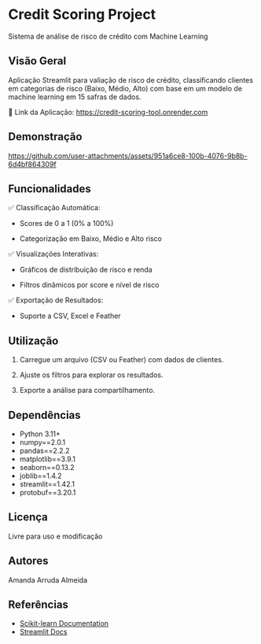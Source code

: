 # Credit Scoring Project 

Sistema de análise de risco de crédito com Machine Learning 

## Visão Geral

Aplicação Streamlit para valiação de risco de crédito, classificando clientes em categorias de risco (Baixo, Médio, Alto) com base em um modelo de machine learning em 15 safras de dados.

🔗 Link da Aplicação: https://credit-scoring-tool.onrender.com 

## Demonstração
https://github.com/user-attachments/assets/951a6ce8-100b-4076-9b8b-6d4bf864309f

## Funcionalidades

✅ Classificação Automática:

- Scores de 0 a 1 (0% a 100%)

- Categorização em Baixo, Médio e Alto risco

✅ Visualizações Interativas:

- Gráficos de distribuição de risco e renda

- Filtros dinâmicos por score e nível de risco

✅ Exportação de Resultados:

- Suporte a CSV, Excel e Feather

## Utilização

1. Carregue um arquivo (CSV ou Feather) com dados de clientes.

2. Ajuste os filtros para explorar os resultados.

3. Exporte a análise para compartilhamento.

## Dependências 

- Python 3.11+
- numpy==2.0.1
- pandas==2.2.2
- matplotlib==3.9.1
- seaborn==0.13.2
- joblib==1.4.2
- streamlit==1.42.1
- protobuf==3.20.1

## Licença

Livre para uso e modificação

## Autores

Amanda Arruda Almeida

## Referências 

* [Scikit-learn Documentation](https://scikit-learn.org/stable/)
* [Streamlit Docs](https://docs.streamlit.io)
  








